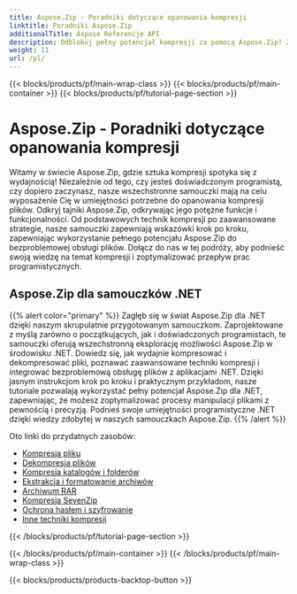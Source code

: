 ```yaml
---
title: Aspose.Zip - Poradniki dotyczące opanowania kompresji
linktitle: Poradniki Aspose.Zip
additionalTitle: Aspose Referencje API
description: Odblokuj pełny potencjał kompresji za pomocą Aspose.Zip! Zapoznaj się z naszymi obszernymi samouczkami, aby uzyskać wiedzę ekspercką i wydajną obsługę plików.
weight: 11
url: /pl/
---
```


{{< blocks/products/pf/main-wrap-class >}}
{{< blocks/products/pf/main-container >}}
{{< blocks/products/pf/tutorial-page-section >}}

# Aspose.Zip - Poradniki dotyczące opanowania kompresji


Witamy w świecie Aspose.Zip, gdzie sztuka kompresji spotyka się z wydajnością! Niezależnie od tego, czy jesteś doświadczonym programistą, czy dopiero zaczynasz, nasze wszechstronne samouczki mają na celu wyposażenie Cię w umiejętności potrzebne do opanowania kompresji plików. Odkryj tajniki Aspose.Zip, odkrywając jego potężne funkcje i funkcjonalności. Od podstawowych technik kompresji po zaawansowane strategie, nasze samouczki zapewniają wskazówki krok po kroku, zapewniając wykorzystanie pełnego potencjału Aspose.Zip do bezproblemowej obsługi plików. Dołącz do nas w tej podróży, aby podnieść swoją wiedzę na temat kompresji i zoptymalizować przepływ prac programistycznych.


## Aspose.Zip dla samouczków .NET
{{% alert color="primary" %}}
Zagłęb się w świat Aspose.Zip dla .NET dzięki naszym skrupulatnie przygotowanym samouczkom. Zaprojektowane z myślą zarówno o początkujących, jak i doświadczonych programistach, te samouczki oferują wszechstronną eksplorację możliwości Aspose.Zip w środowisku .NET. Dowiedz się, jak wydajnie kompresować i dekompresować pliki, poznawać zaawansowane techniki kompresji i integrować bezproblemową obsługę plików z aplikacjami .NET. Dzięki jasnym instrukcjom krok po kroku i praktycznym przykładom, nasze tutoriale pozwalają wykorzystać pełny potencjał Aspose.Zip dla .NET, zapewniając, że możesz zoptymalizować procesy manipulacji plikami z pewnością i precyzją. Podnieś swoje umiejętności programistyczne .NET dzięki wiedzy zdobytej w naszych samouczkach Aspose.Zip.
{{% /alert %}}

Oto linki do przydatnych zasobów:
 
- [Kompresja pliku](./net/file-compression/)
- [Dekompresja plików](./net/file-decompression/)
- [Kompresja katalogów i folderów](./net/directory-and-folder-compression/)
- [Ekstrakcja i formatowanie archiwów](./net/archive-extraction-and-formats/)
- [Archiwum RAR](./net/rar-archive/)
- [Kompresja SevenZip](./net/sevenzip-compression/)
- [Ochrona hasłem i szyfrowanie](./net/password-protection-and-encryption/)
- [Inne techniki kompresji](./net/other-compression-techniques/)


{{< /blocks/products/pf/tutorial-page-section >}}

{{< /blocks/products/pf/main-container >}}
{{< /blocks/products/pf/main-wrap-class >}}

{{< blocks/products/products-backtop-button >}}
